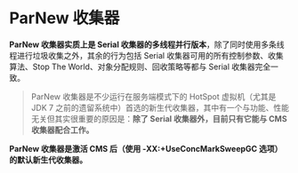 # ParNew 收集器

**ParNew 收集器实质上是 Serial 收集器的多线程并行版本**，除了同时使用多条线程进行垃圾收集之外，其余的行为包括 Serial 收集器可用的所有控制参数、收集算法、Stop The World、对象分配规则、回收策略等都与 Serial 收集器完全一致。

> ParNew 收集器是不少运行在服务端模式下的 HotSpot 虚拟机（尤其是 JDK 7 之前的遗留系统中）首选的新生代收集器，其中有一个与功能、性能无关但其实很重要的原因是：**除了 Serial 收集器外，目前只有它能与 CMS 收集器配合工作。**

**ParNew 收集器是激活 CMS 后（使用 -XX:+UseConcMarkSweepGC 选项）的默认新生代收集器。**
